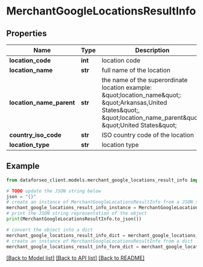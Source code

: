 # MerchantGoogleLocationsResultInfo


## Properties

Name | Type | Description | Notes
------------ | ------------- | ------------- | -------------
**location_code** | **int** | location code | [optional] 
**location_name** | **str** | full name of the location | [optional] 
**location_name_parent** | **str** | the name of the superordinate location example: \&quot;location_name\&quot;: \&quot;Arkansas,United States\&quot;, \&quot;location_name_parent\&quot;: \&quot;United States\&quot; | [optional] 
**country_iso_code** | **str** | ISO country code of the location | [optional] 
**location_type** | **str** | location type | [optional] 

## Example

```python
from dataforseo_client.models.merchant_google_locations_result_info import MerchantGoogleLocationsResultInfo

# TODO update the JSON string below
json = "{}"
# create an instance of MerchantGoogleLocationsResultInfo from a JSON string
merchant_google_locations_result_info_instance = MerchantGoogleLocationsResultInfo.from_json(json)
# print the JSON string representation of the object
print(MerchantGoogleLocationsResultInfo.to_json())

# convert the object into a dict
merchant_google_locations_result_info_dict = merchant_google_locations_result_info_instance.to_dict()
# create an instance of MerchantGoogleLocationsResultInfo from a dict
merchant_google_locations_result_info_form_dict = merchant_google_locations_result_info.from_dict(merchant_google_locations_result_info_dict)
```
[[Back to Model list]](../README.md#documentation-for-models) [[Back to API list]](../README.md#documentation-for-api-endpoints) [[Back to README]](../README.md)


